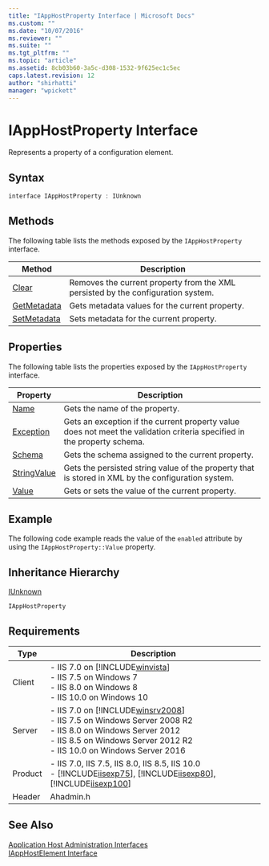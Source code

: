 ```yaml
---
title: "IAppHostProperty Interface | Microsoft Docs"
ms.custom: ""
ms.date: "10/07/2016"
ms.reviewer: ""
ms.suite: ""
ms.tgt_pltfrm: ""
ms.topic: "article"
ms.assetid: 8cb03b60-3a5c-d308-1532-9f625ec1c5ec
caps.latest.revision: 12
author: "shirhatti"
manager: "wpickett"
---
```

# IAppHostProperty Interface
Represents a property of a configuration element.  
  
## Syntax  
  
```cpp  
interface IAppHostProperty : IUnknown  
```  
  
## Methods  
 The following table lists the methods exposed by the `IAppHostProperty` interface.  
  
|Method|Description|  
|------------|-----------------|  
|[Clear](../../web-development-reference\native-code-api-reference/iapphostproperty-clear-method.md)|Removes the current property from the XML persisted by the configuration system.|  
|[GetMetadata](../../web-development-reference\native-code-api-reference/iapphostproperty-getmetadata-method.md)|Gets metadata values for the current property.|  
|[SetMetadata](../../web-development-reference\native-code-api-reference/iapphostproperty-setmetadata-method.md)|Sets metadata for the current property.|  
  
## Properties  
 The following table lists the properties exposed by the `IAppHostProperty` interface.  
  
|Property|Description|  
|--------------|-----------------|  
|[Name](../../web-development-reference\native-code-api-reference/iapphostproperty-name-property.md)|Gets the name of the property.|  
|[Exception](../../web-development-reference\native-code-api-reference/iapphostproperty-exception-property.md)|Gets an exception if the current property value does not meet the validation criteria specified in the property schema.|  
|[Schema](../../web-development-reference\native-code-api-reference/iapphostproperty-schema-property.md)|Gets the schema assigned to the current property.|  
|[StringValue](../../web-development-reference\native-code-api-reference/iapphostproperty-stringvalue-property.md)|Gets the persisted string value of the property that is stored in XML by the configuration system.|  
|[Value](../../web-development-reference\native-code-api-reference/iapphostproperty-value-property.md)|Gets or sets the value of the current property.|  
  
## Example  
 The following code example reads the value of the `enabled` attribute by using the `IAppHostProperty::Value` property.  
  
<!-- TODO: review snippet reference  [!CODE [IAppHostAdminLibrary#2](IAppHostAdminLibrary#2)]  -->  
  
## Inheritance Hierarchy  
 [IUnknown](http://go.microsoft.com/fwlink/?LinkId=55951)  
  
 `IAppHostProperty`  
  
## Requirements  
  
|Type|Description|  
|----------|-----------------|  
|Client|-   IIS 7.0 on [!INCLUDE[winvista](../../wmi-provider/includes/winvista-md.md)]<br />-   IIS 7.5 on Windows 7<br />-   IIS 8.0 on Windows 8<br />-   IIS 10.0 on Windows 10|  
|Server|-   IIS 7.0 on [!INCLUDE[winsrv2008](../../wmi-provider/includes/winsrv2008-md.md)]<br />-   IIS 7.5 on Windows Server 2008 R2<br />-   IIS 8.0 on Windows Server 2012<br />-   IIS 8.5 on Windows Server 2012 R2<br />-   IIS 10.0 on Windows Server 2016|  
|Product|-   IIS 7.0, IIS 7.5, IIS 8.0, IIS 8.5, IIS 10.0<br />-   [!INCLUDE[iisexp75](../../web-development-reference/native-code-api-reference/includes/iisexp75-md.md)], [!INCLUDE[iisexp80](../../web-development-reference/native-code-api-reference/includes/iisexp80-md.md)], [!INCLUDE[iisexp100](../../web-development-reference/native-code-api-reference/includes/iisexp100-md.md)]|  
|Header|Ahadmin.h|  
  
## See Also  
 [Application Host Administration Interfaces](../../web-development-reference\native-code-api-reference/application-host-administration-interfaces.md)   
 [IAppHostElement Interface](../../web-development-reference\native-code-api-reference/iapphostelement-interface.md)